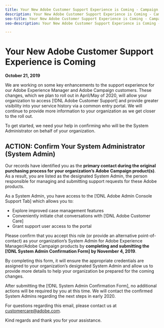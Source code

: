 ```yaml
---
title: Your New Adobe Customer Support Experience is Coming - Campaign deploy contact
description: Your New Adobe Customer Support Experience is Coming - Campaign deploy contact
seo-title: Your New Adobe Customer Support Experience is Coming - Campaign deploy contact
seo-description: Your New Adobe Customer Support Experience is Coming - Campaign deploy contact

---
```


# Your New Adobe Customer Support Experience is Coming 

**October 21, 2019**

We are working on some key enhancements to the support experience for our Adobe Experience Manager and Adobe Campaign customers. These changes, which we plan to roll out in April/May of 2020, will allow your organization to access [!DNL Adobe Customer Support] and provide greater visibility into your service history via a common entry portal. We will continue to provide more information to your organization as we get closer to the roll out.  

To get started, we need your help in confirming who will be the System Administrator on behalf of your organization. 

## ACTION: Confirm Your System Administrator (System Admin) 

Our records have identified you as the **primary contact during the original purchasing process for your organization’s Adobe Campaign product(s)**. As a result, you are listed as the designated System Admin, the person responsible for managing and submitting support requests for these Adobe products.  

As a System Admin, you have access to the [!DNL Adobe Admin Console Support Tab] which allows you to:  

* Explore improved case management features 
* Conveniently initiate chat conversations with [!DNL Adobe Customer Care] 
* Grant support user access to the portal 

Please confirm that you accept this role (or provide an alternative point-of-contact) as your organization’s System Admin for Adobe Experience Manager/Adobe Campaign products by **completing and submitting the [!DNL System Admin Confirmation Form] by November 4, 2019**. 

By completing this form, it will ensure the appropriate credentials are assigned to your organization’s designated System Admin and allow us to provide more details to help your organization be prepared for the coming changes. 

After submitting the [!DNL System Admin Confirmation Form], no additional actions will be required by you at this time.  We will contact the confirmed System Admins regarding the next steps in early 2020.   

For questions regarding this email, please contact us at customercare@adobe.com. 

Kind regards and thank you for your assistance. 
